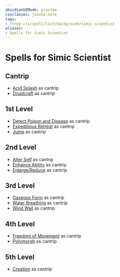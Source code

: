 ```yaml
---
obsidianUIMode: preview
cssclasses: json5e-note
tags:
- ttrpg-cli/spell/list/background/simic-scientist
aliases:
- Spells for Simic Scientist
---
```

# Spells for Simic Scientist

## Cantrip

- [Acid Splash](Інструменти%20ДМ/CLI/spells/acid-splash-xphb.md "XPHB") as cantrip
- [Druidcraft](Інструменти%20ДМ/CLI/spells/druidcraft-xphb.md "XPHB") as cantrip

## 1st Level

- [Detect Poison and Disease](Інструменти%20ДМ/CLI/spells/detect-poison-and-disease-xphb.md "XPHB") as cantrip
- [Expeditious Retreat](Інструменти%20ДМ/CLI/spells/expeditious-retreat-xphb.md "XPHB") as cantrip
- [Jump](Інструменти%20ДМ/CLI/spells/jump-xphb.md "XPHB") as cantrip

## 2nd Level

- [Alter Self](Інструменти%20ДМ/CLI/spells/alter-self-xphb.md "XPHB") as cantrip
- [Enhance Ability](Інструменти%20ДМ/CLI/spells/enhance-ability-xphb.md "XPHB") as cantrip
- [Enlarge/Reduce](Інструменти%20ДМ/CLI/spells/enlarge-reduce-xphb.md "XPHB") as cantrip

## 3rd Level

- [Gaseous Form](Інструменти%20ДМ/CLI/spells/gaseous-form-xphb.md "XPHB") as cantrip
- [Water Breathing](Інструменти%20ДМ/CLI/spells/water-breathing-xphb.md "XPHB") as cantrip
- [Wind Wall](Інструменти%20ДМ/CLI/spells/wind-wall-xphb.md "XPHB") as cantrip

## 4th Level

- [Freedom of Movement](Інструменти%20ДМ/CLI/spells/freedom-of-movement-xphb.md "XPHB") as cantrip
- [Polymorph](Інструменти%20ДМ/CLI/spells/polymorph-xphb.md "XPHB") as cantrip

## 5th Level

- [Creation](Інструменти%20ДМ/CLI/spells/creation-xphb.md "XPHB") as cantrip